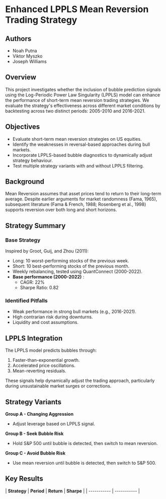 # Enhanced LPPLS Mean Reversion Trading Strategy

## Authors
- Noah Putna
- Viktor Myszko
- Joseph Williams

## Overview
This project investigates whether the inclusion of bubble prediction signals using the Log-Periodic Power Law Singularity (LPPLS) model can enhance the performance of short-term mean reversion trading strategies. We evaluate the strategy's effectiveness across different market conditions by backtesting across two distinct periods: 2005-2010 and 2016-2021.

## Objectives
- Evaluate short-term mean reversion strategies on US equities.
- Identify the weaknesses in reversal-based approaches during bull markets.
- Incorporate LPPLS-based bubble diagnostics to dynamically adjust strategy behaviour.
- Test multiple strategy variants with and without LPPLS filtering.

## Background
Mean Reversion assumes that asset prices tend to return to their long-term average. Despite earlier arguments for market randomness (Fama, 1965), subsequent literature (Fama & French, 1988; Rosenberg et al., 1998) supports reversion over both long and short horizons.

## Strategy Summary
### Base Strategy
Inspired by Groot, Guij, and Zhou (2011):
- Long: 10 worst-performing stocks of the previous week.
- Short: 10 best-performing stocks of the previous month.
- Weekly rebalancing, tested using QuantConnect (2000-2022).
- **Base performance (2000-2022)** :
  - CAGR: 22%
  - Sharpe Ratio: 0.82

### Identified Pitfalls
- Weak performance in strong bull markets (e.g., 2016-2021).
- High contrarian risk during downturns.
- Liquidity and cost assumptions.

## LPPLS Integration
The LPPLS model predicts bubbles through:
1. Faster-than-exponential growth.
2. Accelerated price oscillations.
3. Mean-reverting residuals.

These signals help dynamically adjust the trading approach, particularly during unsustainable market surges or corrections.

## Strategy Variants
**Group A - Changing Aggression**
- Adjust leverage based on LPPLS signal.

**Group B - Seek Bubble Risk**
- Hold S&P 500 until bubble is detected, then switch to mean reversion.

**Group C - Avoid Bubble Risk**
- Use mean reversion until bubble is detected, then switch to S&P 500.

## Key Results
| **Strategy** | **Period** | **Return** | **Sharpe** |
| ----------- | ----------- |

